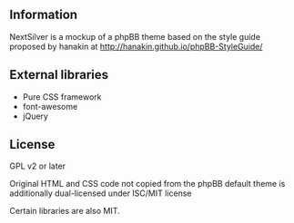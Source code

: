 Information
-----------
NextSilver is a mockup of a phpBB theme based on the style guide proposed by hanakin at <http://hanakin.github.io/phpBB-StyleGuide/>

## External libraries
* Pure CSS framework
* font-awesome
* jQuery

## License
GPL v2 or later

Original HTML and CSS code not copied from the phpBB default theme is additionally dual-licensed under ISC/MIT license

Certain libraries are also MIT.
